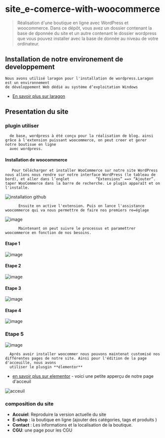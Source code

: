 # site_e-comerce-with-woocommerce
>Réalisation d'une boutique en ligne avec WordPress et woocommerce.
  Dans ce dépôt, vous avez un dossier contenant la base de dponnée du site et un autre contenant
  le dossier wordpress que vous pouvez installer avec la base de donnée au niveau de votre ordinateur.
  
  ## Installation de notre environement de developpement
   
    Nous avons utilisé laragon pour l'installation de wordpress.Laragon est un environnement
    de développement Web dédié au système d’exploitation Windows
    
   - [En savoir plus sur laragon](https://laragon.org/docs/)
    
   ## Presentation du site
   
   ### plugin utiliser 
      de base, wordpress à été conçu pour la réalisation de blog. ainsi grâce à l'extension puissant woocommerce, on peut creer et gerer  notre boutisue en ligne 
      avec wordpress.
   #### Installation de woocommerce 
       Pour télécharger et installer WooCommerce sur notre site WordPress nous allons nous rendre sur notre interface WordPress (le tableau de bord), et aller dans l’onglet            “Extensions” ==> “Ajouter”. taper WooCommerce dans la barre de recherche. Le plugin apparaît et on l'installe.
   ![installation github](https://user-images.githubusercontent.com/65425273/153756409-50649cd0-88da-4516-85fa-c16ca544cf92.png)
   
          Ensuite on active l'extension. Puis on lance l'assistance woocommerce qui va nous permettre de faire nos premiers re=églage
          
   ![image](https://user-images.githubusercontent.com/65425273/153756639-b82a6f56-94c2-47db-9a30-ab936b50baee.png)
   
          Maintenant on peut suivre le processus et paramettrer woocommerce en fonction de nos besoins.
          
   #### Etape 1
   
  ![image](https://user-images.githubusercontent.com/65425273/153756739-09ee211d-e916-4ef5-948c-8a64b8878c2a.png)
  
   #### Etape 2
   ![image](https://user-images.githubusercontent.com/65425273/153756767-da1e16c7-4943-40a6-a459-ce5e10386f0d.png)

   #### Etape 3
   ![image](https://user-images.githubusercontent.com/65425273/153756779-585e18b6-d1c4-4575-8301-c963990f180f.png)

   #### Etape 4
   ![image](https://user-images.githubusercontent.com/65425273/153756800-1f8fbd02-aadf-40ea-b447-4c1c4c095d17.png)
    
   ### Etape 5
   ![image](https://user-images.githubusercontent.com/65425273/153756824-a46810d0-2511-4715-9050-5c9424416669.png)
   
      Aprés avoir installer woocommer nous pouvons maintenat customisé nos différentes pages de notre site. Ainsi pour l'édition de la page d'acceuille, nous avons 
      utiliser le plusgin **élementor**
   - [en savoir plus sur elementor](youtube.com/c/Elementor)
         - voici une petite apperçu de notre page d'acceuil
         
   ![acceuil](https://user-images.githubusercontent.com/65425273/153757252-ac15eaee-09d4-438f-8085-ab313a2335e4.JPG)
      
    
   ### composition du site
   
  - **Accuiel**: Reproduire la version actuelle du site
  - **E-shop** : la boutique en ligne (ajouter des catégories, tags et produits )
  - **Contact** : Les informations et la localisation de la boutique.
  - **CGU**: une page pour les CGU
